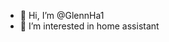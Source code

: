 - 👋 Hi, I’m @GlennHa1
- 👀 I’m interested in home assistant

<!---
GlennHa1/GlennHa1 is a ✨ special ✨ repository because its `README.md` (this file) appears on your GitHub profile.
You can click the Preview link to take a look at your changes.
--->
